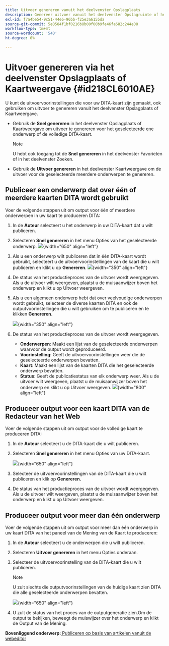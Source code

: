 ```yaml
---
title: Uitvoer genereren vanuit het deelvenster Opslagplaats
description: Genereer uitvoer vanuit het deelvenster Opslagruimte of het deelvenster Kaartweergave in AEM hulplijnen. Leer om een onderwerp te publiceren over één of meerdere kaarten DITA wordt gebruikt of output voor veelvoudige onderwerpen te produceren die.
exl-id: f7a4be54-9c51-44e6-96bb-f25e3a6155da
source-git-commit: 5e0584f1bf0216b8b00f00b9fe46fa682c244e08
workflow-type: tm+mt
source-wordcount: '540'
ht-degree: 0%

---
```


# Uitvoer genereren via het deelvenster Opslagplaats of Kaartweergave {#id218CL6010AE}

U kunt de uitvoervoorinstellingen die voor uw DITA-kaart zijn gemaakt, ook gebruiken om uitvoer te genereren vanuit het deelvenster Opslagplaats of Kaartweergave.

- Gebruik de **Snel genereren** in het deelvenster Opslagplaats of Kaartweergave om uitvoer te genereren voor het geselecteerde ene onderwerp of de volledige DITA-kaart.

  >[!NOTE]
  >
  > U hebt ook toegang tot de **Snel genereren** in het deelvenster Favorieten of in het deelvenster Zoeken.

- Gebruik de **Uitvoer genereren** in het deelvenster Kaartweergave om de uitvoer voor de geselecteerde meerdere onderwerpen te genereren.

## Publiceer een onderwerp dat over één of meerdere kaarten DITA wordt gebruikt

Voer de volgende stappen uit om output voor één of meerdere onderwerpen in uw kaart te produceren DITA:

1. In de **Auteur** selecteert u het onderwerp in uw DITA-kaart dat u wilt publiceren.

1. Selecteren **Snel genereren** in het menu Opties van het geselecteerde onderwerp.
   ![](images/select-topic-options-menu_cs.png){width="650" align="left"}

1. Als u een onderwerp wilt publiceren dat in één DITA-kaart wordt gebruikt, selecteert u de uitvoervoorinstellingen van de kaart die u wilt publiceren en klikt u op **Genereren**.
   ![](images/select-preset_cs.png){width="350" align="left"}

1. De status van het productieproces van de uitvoer wordt weergegeven. Als u de uitvoer wilt weergeven, plaatst u de muisaanwijzer boven het onderwerp en klikt u op Uitvoer weergeven.

1. Als u een algemeen onderwerp hebt dat over veelvoudige onderwerpen wordt gebruikt, selecteer de diverse kaarten DITA en ook de outputvoorinstellingen die u wilt gebruiken om te publiceren en te klikken **Genereren.**

   ![](images/select-preset-multiple-maps_cs.png){width="350" align="left"}

1. De status van het productieproces van de uitvoer wordt weergegeven.

   - **Onderwerpen**: Maakt een lijst van de geselecteerde onderwerpen waarvoor de output wordt geproduceerd.
   - **Voorinstelling**: Geeft de uitvoervoorinstellingen weer die de geselecteerde onderwerpen bevatten.
   - **Kaart**: Maakt een lijst van de kaarten DITA die het geselecteerde onderwerp bevatten.
   - **Status**: Geeft de publicatiestatus van elk onderwerp weer.
Als u de uitvoer wilt weergeven, plaatst u de muisaanwijzer boven het onderwerp en klikt u op Uitvoer weergeven.
     ![](images/output-multiple-maps_cs.png){width="800" align="left"}


## Produceer output voor een kaart DITA van de Redacteur van het Web

Voer de volgende stappen uit om output voor de volledige kaart te produceren DITA:

1. In de **Auteur** selecteert u de DITA-kaart die u wilt publiceren.

1. Selecteren **Snel genereren** in het menu Opties van uw DITA-kaart.

   ![](images/select-map-options-menu_cs.png){width="650" align="left"}

1. Selecteer de uitvoervoorinstellingen van de DITA-kaart die u wilt publiceren en klik op **Genereren.**

1. De status van het productieproces van de uitvoer wordt weergegeven. Als u de uitvoer wilt weergeven, plaatst u de muisaanwijzer boven het onderwerp en klikt u op Uitvoer weergeven.


## Produceer output voor meer dan één onderwerp

Voer de volgende stappen uit om output voor meer dan één onderwerp in uw kaart DITA van het paneel van de Mening van de Kaart te produceren:

1. In de **Auteur** selecteert u de onderwerpen die u wilt publiceren.

1. Selecteren **Uitvoer genereren** in het menu Opties onderaan.

1. Selecteer de uitvoervoorinstelling van de DITA-kaart die u wilt publiceren.

   >[!NOTE]
   >
   > U zult slechts die outputvoorinstellingen van de huidige kaart zien DITA die alle geselecteerde onderwerpen bevatten.

   ![](images/generate-output-multiple-topics_cs.png){width="650" align="left"}

1. U zult de status van het proces van de outputgeneratie zien.Om de output te bekijken, beweegt de muiswijzer over het onderwerp en klikt de Output van de Mening.


**Bovenliggend onderwerp:**[ Publiceren op basis van artikelen vanuit de webeditor](web-editor-article-publishing.md)
